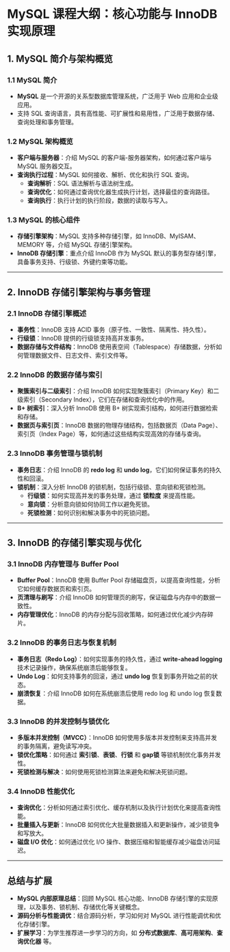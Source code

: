 # MySQL 课程大纲：核心功能与 InnoDB 实现原理

## 1. MySQL 简介与架构概览
### 1.1 **MySQL 简介**
- **MySQL** 是一个开源的关系型数据库管理系统，广泛用于 Web 应用和企业级应用。
- 支持 SQL 查询语言，具有高性能、可扩展性和易用性，广泛用于数据存储、查询处理和事务管理。

### 1.2 **MySQL 架构概览**
- **客户端与服务器**：介绍 MySQL 的客户端-服务器架构，如何通过客户端与 MySQL 服务器交互。
- **查询执行过程**：MySQL 如何接收、解析、优化和执行 SQL 查询。
    - **查询解析**：SQL 语法解析与语法树生成。
    - **查询优化**：如何通过查询优化器生成执行计划，选择最佳的查询路径。
    - **查询执行**：执行计划的执行阶段，数据的读取与写入。

### 1.3 **MySQL 的核心组件**
- **存储引擎架构**：MySQL 支持多种存储引擎，如 InnoDB、MyISAM、MEMORY 等，介绍 MySQL 存储引擎架构。
- **InnoDB 存储引擎**：重点介绍 InnoDB 作为 MySQL 默认的事务型存储引擎，具备事务支持、行级锁、外键约束等功能。

---

## 2. InnoDB 存储引擎架构与事务管理
### 2.1 **InnoDB 存储引擎概述**
- **事务性**：InnoDB 支持 ACID 事务（原子性、一致性、隔离性、持久性）。
- **行级锁**：InnoDB 提供的行级锁支持高并发事务。
- **数据存储与文件结构**：InnoDB 使用表空间（Tablespace）存储数据，分析如何管理数据文件、日志文件、索引文件等。

### 2.2 **InnoDB 的数据存储与索引**
- **聚簇索引与二级索引**：介绍 InnoDB 如何实现聚簇索引（Primary Key）和二级索引（Secondary Index），它们在存储和查询优化中的作用。
- **B+ 树索引**：深入分析 InnoDB 使用 B+ 树实现索引结构，如何进行数据检索和存储。
- **数据页与索引页**：InnoDB 数据的物理存储结构，包括数据页（Data Page）、索引页（Index Page）等，如何通过这些结构实现高效的存储与查询。

### 2.3 **InnoDB 事务管理与锁机制**
- **事务日志**：介绍 InnoDB 的 **redo log** 和 **undo log**，它们如何保证事务的持久性和回滚。
- **锁机制**：深入分析 InnoDB 的锁机制，包括行级锁、意向锁和死锁检测。
    - **行级锁**：如何实现高并发的事务处理，通过 **锁粒度** 来提高性能。
    - **意向锁**：分析意向锁如何协同工作以避免死锁。
    - **死锁检测**：如何识别和解决事务中的死锁问题。

---

## 3. InnoDB 的存储引擎实现与优化
### 3.1 **InnoDB 内存管理与 Buffer Pool**
- **Buffer Pool**：InnoDB 使用 Buffer Pool 存储磁盘页，以提高查询性能，分析它如何缓存数据页和索引页。
- **页清理与刷写**：介绍 InnoDB 如何管理页的刷写，保证磁盘与内存中的数据一致性。
- **内存管理优化**：InnoDB 的内存分配与回收策略，如何通过优化减少内存碎片。

### 3.2 **InnoDB 的事务日志与恢复机制**
- **事务日志（Redo Log）**：如何实现事务的持久性，通过 **write-ahead logging** 技术记录操作，确保系统崩溃后能够恢复。
- **Undo Log**：如何支持事务的回滚，通过 **undo log** 恢复到事务开始之前的状态。
- **崩溃恢复**：介绍 InnoDB 如何在系统崩溃后使用 redo log 和 undo log 恢复数据。

### 3.3 **InnoDB 的并发控制与锁优化**
- **多版本并发控制（MVCC）**：InnoDB 如何使用多版本并发控制来支持高并发的事务隔离，避免读写冲突。
- **锁优化策略**：如何通过 **索引锁**、**表锁**、**行锁** 和 **gap锁** 等锁机制优化事务并发性。
- **死锁检测与解决**：如何使用死锁检测算法来避免和解决死锁问题。

### 3.4 **InnoDB 性能优化**
- **查询优化**：分析如何通过索引优化、缓存机制以及执行计划优化来提高查询性能。
- **批量插入与更新**：InnoDB 如何优化大批量数据插入和更新操作，减少锁竞争和写放大。
- **磁盘 I/O 优化**：如何通过优化 I/O 操作、数据压缩和智能缓存减少磁盘访问延迟。

---

## 总结与扩展
- **MySQL 内部原理总结**：回顾 MySQL 核心功能、InnoDB 存储引擎的实现原理，以及事务、锁机制、存储优化等关键概念。
- **源码分析与性能调优**：结合源码分析，学习如何对 MySQL 进行性能调优和优化存储引擎。
- **扩展学习**：为学生推荐进一步学习的方向，如 **分布式数据库**、**高可用架构**、**查询优化器** 等。

